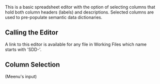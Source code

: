This is a basic spreadsheet editor with the option of selecting columns that hold both column headers (labels) and descriptions. Selected columns are used to pre-populate semantic data dictionaries.

## Calling the Editor
A link to this editor is available for any file in Working Files which name starts with 'SDD-'.

## Column Selection 
(Meenu's input)